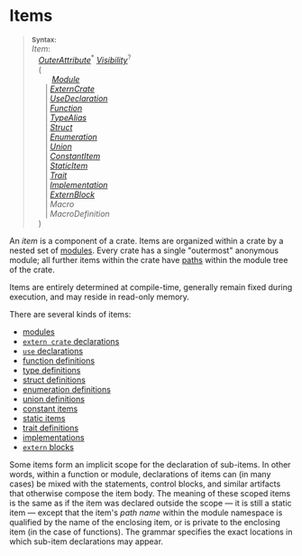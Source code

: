 # Items

> **<sup>Syntax:<sup>**\
> _Item_:\
> &nbsp;&nbsp; [_OuterAttribute_]<sup>\*</sup> [_Visibility_]<sup>?</sup>\
> &nbsp;&nbsp; (\
> &nbsp;&nbsp; &nbsp;&nbsp; &nbsp;&nbsp;  [_Module_]\
> &nbsp;&nbsp; &nbsp;&nbsp; | [_ExternCrate_]\
> &nbsp;&nbsp; &nbsp;&nbsp; | [_UseDeclaration_]\
> &nbsp;&nbsp; &nbsp;&nbsp; | [_Function_]\
> &nbsp;&nbsp; &nbsp;&nbsp; | [_TypeAlias_]\
> &nbsp;&nbsp; &nbsp;&nbsp; | [_Struct_]\
> &nbsp;&nbsp; &nbsp;&nbsp; | [_Enumeration_]\
> &nbsp;&nbsp; &nbsp;&nbsp; | [_Union_]\
> &nbsp;&nbsp; &nbsp;&nbsp; | [_ConstantItem_]\
> &nbsp;&nbsp; &nbsp;&nbsp; | [_StaticItem_]\
> &nbsp;&nbsp; &nbsp;&nbsp; | [_Trait_]\
> &nbsp;&nbsp; &nbsp;&nbsp; | [_Implementation_]\
> &nbsp;&nbsp; &nbsp;&nbsp; | [_ExternBlock_]\
> &nbsp;&nbsp; &nbsp;&nbsp; | _Macro_\
> &nbsp;&nbsp; &nbsp;&nbsp; | _MacroDefinition_\
> &nbsp;&nbsp; )

[_OuterAttribute_]: attributes.html
[_Visibility_]: visibility-and-privacy.html
[_Module_]: items/modules.html
[_ExternCrate_]: items/extern-crates.html
[_UseDeclaration_]: items/use-declarations.html
[_Function_]: items/functions.html
[_TypeAlias_]: items/type-aliases.html
[_Struct_]: items/structs.html
[_Enumeration_]: items/enumerations.html
[_Union_]: items/unions.html
[_ConstantItem_]: items/constant-items.html
[_StaticItem_]: items/static-items.html
[_Trait_]: items/traits.html
[_Implementation_]: items/implementations.html
[_ExternBlock_]: items/extern-blocks.html

An _item_ is a component of a crate. Items are organized within a crate by a
nested set of [modules]. Every crate has a single "outermost" anonymous module;
all further items within the crate have [paths] within the module tree of the
crate.

[modules]: items/modules.html
[paths]: paths.html

Items are entirely determined at compile-time, generally remain fixed during
execution, and may reside in read-only memory.

There are several kinds of items:

* [modules](items/modules.html)
* [`extern crate` declarations](items/extern-crates.html)
* [`use` declarations](items/use-declarations.html)
* [function definitions](items/functions.html)
* [type definitions](items/type-aliases.html)
* [struct definitions](items/structs.html)
* [enumeration definitions](items/enumerations.html)
* [union definitions](items/unions.html)
* [constant items](items/constant-items.html)
* [static items](items/static-items.html)
* [trait definitions](items/traits.html)
* [implementations](items/implementations.html)
* [`extern` blocks](items/external-blocks.html)

Some items form an implicit scope for the declaration of sub-items. In other
words, within a function or module, declarations of items can (in many cases)
be mixed with the statements, control blocks, and similar artifacts that
otherwise compose the item body. The meaning of these scoped items is the same
as if the item was declared outside the scope &mdash; it is still a static item
&mdash; except that the item's *path name* within the module namespace is
qualified by the name of the enclosing item, or is private to the enclosing
item (in the case of functions). The grammar specifies the exact locations in
which sub-item declarations may appear.
